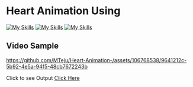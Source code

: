 # Heart Animation Using 
[![My Skills](https://skillicons.dev/icons?i=html)](https://skillicons.dev)
[![My Skills](https://skillicons.dev/icons?i=css)](https://skillicons.dev)
[![My Skills](https://skillicons.dev/icons?i=js)](https://skillicons.dev)

## Video Sample

https://github.com/MTeju/Heart-Animation-/assets/106768538/9641212c-5b92-4e5a-94f5-48cb7672243b


Click to see Output [Click Here](url)
